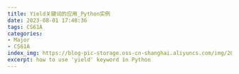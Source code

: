 ```yaml
---
title: Yield关键词的应用_Python实例
date: 2023-08-01 17:48:36
tags: CS61A
categories:
- Major
- CS61A
index_img: https://blog-pic-storage.oss-cn-shanghai.aliyuncs.com/img/202307091514452.png
excerpt: how to use 'yield' keyword in Python
---
```

